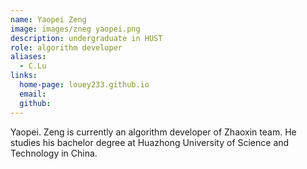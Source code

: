 ```yaml
---
name: Yaopei Zeng
image: images/zneg yaopei.png
description: undergraduate in HUST
role: algorithm developer
aliases:
  - C.Lu
links:
  home-page: louey233.github.io
  email: 
  github: 
---
```


Yaopei. Zeng is currently an algorithm developer of Zhaoxin team.
He studies his bachelor degree at Huazhong University of Science and Technology in China.

